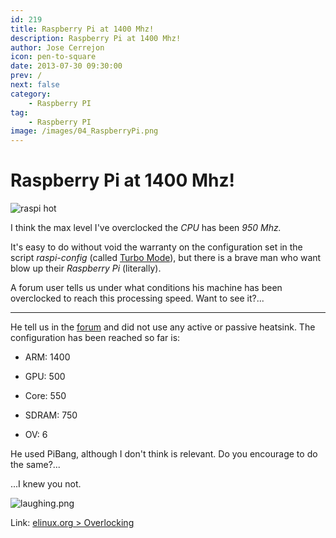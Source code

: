 ```yaml
---
id: 219
title: Raspberry Pi at 1400 Mhz!
description: Raspberry Pi at 1400 Mhz!
author: Jose Cerrejon
icon: pen-to-square
date: 2013-07-30 09:30:00
prev: /
next: false
category:
    - Raspberry PI
tag:
    - Raspberry PI
image: /images/04_RaspberryPi.png
---
```


# Raspberry Pi at 1400 Mhz!

![raspi hot](/images/04_RaspberryPi.png)

I think the max level I've overclocked the _CPU_ has been _950 Mhz._

It's easy to do without void the warranty on the configuration set in the script _raspi-config_ (called [Turbo Mode](https://www.raspberrypi.org/archives/2008)), but there is a brave man who want blow up their _Raspberry Pi_ (literally).

A forum user tells us under what conditions his machine has been overclocked to reach this processing speed. Want to see it?...

---

He tell us in the [forum](https://www.raspberrypi.org/phpBB3/viewtopic.php?f=63&t=51119) and did not use any active or passive heatsink. The configuration has been reached so far is:

-   ARM: 1400

-   GPU: 500

-   Core: 550

-   SDRAM: 750

-   OV: 6

He used PiBang, although I don't think is relevant. Do you encourage to do the same?...

...I knew you not.

![laughing.png](/css/sm/laughing.png)

Link: [elinux.org > Overlocking](https://elinux.org/RPiconfig#Overclocking)
